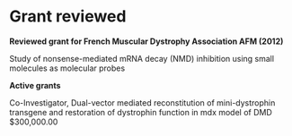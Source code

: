 # Grant reviewed

**Reviewed grant for French Muscular Dystrophy Association AFM (2012)**

Study of nonsense-mediated mRNA decay (NMD) inhibition using small molecules as molecular probes 

**Active grants**

Co-Investigator, Dual-vector mediated reconstitution of mini-dystrophin transgene and restoration of dystrophin function in mdx model of DMD                             $300,000.00

